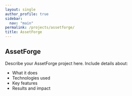 ```yaml
---
layout: single
author_profile: true
sidebar:
  nav: "main"
permalink: /projects/assetforge/
title: AssetForge
---
```


## AssetForge

Describe your AssetForge project here. Include details about:

- What it does
- Technologies used
- Key features
- Results and impact
